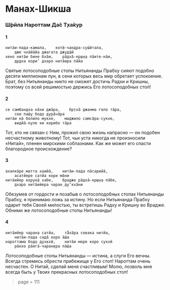 # Манах-Шикша

### Ш́рӣла Нароттам Да̄с Т̣ха̄кур

#### 1

    нита̄и-пада-камала,    кот̣ӣ-чандра-суш́ӣтала,
        дже чха̄йа̄йа джагата джуд̣а̄й
    хено нита̄и бине бха̄и,    ра̄дха̄-кр̣ш̣н̣а па̄ите-на̄и,
        др̣дха кори’ дхаро нита̄ира па̄йа

Святые лотосоподобные стопы Нитьянанды Прабху сияют подобно десяти миллионам лун, в сени которых весь мир обретает успокоение. Брат, без Нитьянанды никто не сможет достичь Радхи и Кришны, поэтому со всей решимостью держись Его лотосоподобных стоп!

#### 2

    се самбандха на̄хи джа̄ра,    бр̣тха̄ джанма гело та̄ра,
        сеи паш́у бод̣о дура̄ча̄ра
    нита̄и на̄ болило мукхе,    маджило сам̇са̄ра-сукхе,
        видйа̄-куле ки корибо та̄ра

Тот, кто не связан с Ним, прожил свою жизнь напрасно — он подобен несчастному животному! Тот, чьи уста никогда не произносили «Нитай», пленен мирскими соблазнами. Как же может его спасти благородное происхождение?

#### 3

    ахан̇ка̄ре матта хаийа̄,    нита̄и-пада па̄сарийа̄,
        асатйере сатйа кори ма̄ни
    нита̄ийер корун̣а̄ хабе,    брадже ра̄дха̄-кр̣ш̣н̣а па̄бе,
        дхаро нита̄ийера чаран̣ ду’кха̄ни

Обезумев от гордости и позабыв о лотосоподобных стопах Нитьянанды Прабху, я принимаю ложь за истину. Но если Нитьянанда Прабху одарит тебя Своей милостью, ты встретишь Радху и Кришну во Врадже. Обними же лотосоподобные стопы Нитьянанды!

#### 4

    нита̄ийер чаран̣а сатйа,    та̄̐ха̄ра севака нитйа,
        нита̄и-пада сада̄ коро а̄ш́а
    нароттама бод̣о дух̣кхӣ,    нита̄и море коро сукхӣ
        ра̄кхо ра̄н̇га̄-чаран̣ера па̄ш́а

Лотосоподобные стопы Нитьянанды — истина, а слуги Его вечны. Всегда стремись обрести прибежище у Его стоп! Нароттам очень несчастен. О Нитай, сделай меня счастливым! Молю, позволь мне всегда быть у Твоих прекрасных лотосоподобных стоп!


> page = 111